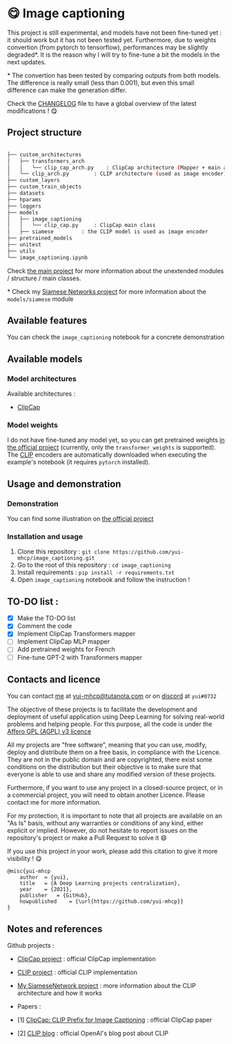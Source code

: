 # :yum: Image captioning

This project is still experimental, and models have not been fine-tuned yet : it should work but it has not been tested yet. Furthermore, due to weights convertion (from pytorch to tensorflow), performances may be slightly degraded\*. It is the reason why I will try to fine-tune a bit the models in the next updates. 

\* The convertion has been tested by comparing outputs from both models. The difference is really small (less than 0.001), but even this small difference can make the generation differ. 

Check the [CHANGELOG](https://github.com/yui-mhcp/yui-mhcp/blob/main/CHANGELOG.md) file to have a global overview of the latest modifications ! :yum:

## Project structure

```bash

├── custom_architectures
│   ├── transformers_arch
│   │   └── clip_cap_arch.py    : ClipCap architecture (Mapper + main architecture)
│   └── clip_arch.py        : CLIP architecture (used as image encoder)
├── custom_layers
├── custom_train_objects
├── datasets
├── hparams
├── loggers
├── models
│   ├── image_captioning
│   │   └── clip_cap.py     : ClipCap main class
│   ├── siamese         : the CLIP model is used as image encoder
├── pretrained_models
├── unitest
├── utils
└── image_captioning.ipynb
```

Check [the main project](https://github.com/yui-mhcp/base_dl_project) for more information about the unextended modules / structure / main classes. 

\* Check my [Siamese Networks project](https://github.com/yui-mhcp/siamese_networks) for more information about the `models/siamese` module

## Available features

You can check the `image_captioning` notebook for a concrete demonstration

## Available models

### Model architectures

Available architectures :
- [ClipCap](https://arxiv.org/abs/2111.09734)

### Model weights

I do not have fine-tuned any model yet, so you can get pretrained weights [in the official project](https://github.com/rmokady/CLIP_prefix_caption) (currently, only the `transformer_weights` is supported). The [CLIP](https://openai.com/blog/clip/) encoders are automatically downloaded when executing the example's notebook (it requires `pytorch` installed).

## Usage and demonstration

### Demonstration

You can find some illustration on [the official project](https://github.com/rmokady/CLIP_prefix_caption)

### Installation and usage

1. Clone this repository : `git clone https://github.com/yui-mhcp/image_captioning.git`
2. Go to the root of this repository : `cd image_captioning`
3. Install requirements : `pip install -r requirements.txt`
4. Open `image_captioning` notebook and follow the instruction !

## TO-DO list :

- [x] Make the TO-DO list
- [x] Comment the code
- [x] Implement ClipCap Transformers mapper
- [ ] Implement ClipCap MLP mapper
- [ ] Add pretrained weights for French
- [ ] Fine-tune GPT-2 with Transformers mapper

## Contacts and licence

You can contact [me](https://github.com/yui-mhcp) at yui-mhcp@tutanota.com or on [discord](https://discord.com) at `yui#0732`

The objective of these projects is to facilitate the development and deployment of useful application using Deep Learning for solving real-world problems and helping people. 
For this purpose, all the code is under the [Affero GPL (AGPL) v3 licence](LICENCE)

All my projects are "free software", meaning that you can use, modify, deploy and distribute them on a free basis, in compliance with the Licence. They are not in the public domain and are copyrighted, there exist some conditions on the distribution but their objective is to make sure that everyone is able to use and share any modified version of these projects. 

Furthermore, if you want to use any project in a closed-source project, or in a commercial project, you will need to obtain another Licence. Please contact me for more information. 

For my protection, it is important to note that all projects are available on an "As Is" basis, without any warranties or conditions of any kind, either explicit or implied. However, do not hesitate to report issues on the repository's project or make a Pull Request to solve it :smile: 

If you use this project in your work, please add this citation to give it more visibility ! :yum:

```
@misc{yui-mhcp
    author  = {yui},
    title   = {A Deep Learning projects centralization},
    year    = {2021},
    publisher   = {GitHub},
    howpublished    = {\url{https://github.com/yui-mhcp}}
}
```

## Notes and references

Github projects :
- [ClipCap project](https://github.com/rmokady/CLIP_prefix_caption) : official ClipCap implementation
- [CLIP project](https://github.com/openai/clip) : official CLIP implementation
- [My SiameseNetwork project](https://github.com/yui-mhcp/siamese_networks) : more information about the CLIP architecture and how it works

- Papers :
- [1] [ClipCap: CLIP Prefix for Image Captioning](https://arxiv.org/abs/2111.09734) : official ClipCap paper
- [2] [CLIP blog](https://openai.com/blog/clip/) : official OpenAI's blog post about CLIP
